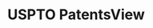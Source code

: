 ---
layout: default
bigquery: https://console.cloud.google.com/bigquery?p=patents-public-data&d=patentsview&page=dataset
citation: Attribution should be given to PatentsView for use, distribution, or derivative
  works.
code: https://github.com/CSSIP-AIR/PatentsView-Code-Snippets/
contributors: USPTO
cost: None
description: 'PatentsView includes US patent data including raw data (summaries, applications,
  pregrant applications), disambugations of inventors and assignees, and inventor
  gender estimates.  Also foreign priority data, # of figures and sheets, and government
  interest statements.'
documentation: https://patentsview.org/query/builder-faqs
last_edit: Mon, 04 Apr 2022 19:02:57 GMT
location: https://patentsview.org/
maintained_by: USPTO
record_creation_timestamp: 12/2/2020 17:20:46
schema_fields: '[''filename'', ''fname'', ''exemplary'', ''disamb_inventor_id_20190820'',
  ''reldocno'', ''state'', ''subgroup_id'', ''assignee_id'', ''disamb_inventor_id_20191008'',
  ''latin_name'', ''disamb_inventor_id_20190312'', ''disamb_inventor_id_20171226'',
  ''dependent'', ''status'', ''subcategory_id'', ''_102_date'', ''num'', ''_371_date'',
  ''classification_status'', ''name'', ''term_grant'', ''publication_number'', ''main_group'',
  ''disamb_inventor_id_20201229'', ''disamb_assignee_id_20200331'', ''disamb_inventor_id_20200630'',
  ''series_code'', ''disamb_inventor_id_20200929'', ''category_id'', ''term_disclaimer'',
  ''title'', ''variety'', ''f371_date'', ''patent_id'', ''text'', ''field_id'', ''lname'',
  ''disamb_inventor_id_20180528'', ''doctype'', ''disamb_assignee_id_20200630'', ''state_fips'',
  ''field_title'', ''contract_award_number'', ''term_extension'', ''rel_id'', ''organization'',
  ''disamb_assignee_id_20190820'', ''group_id'', ''longitude'', ''disamb_inventor_id_20170307'',
  ''designation'', ''location_id'', ''level_one'', ''withdrawn'', ''abstract'', ''organization_id'',
  ''id'', ''disamb_assignee_id_20200929'', ''doc_type'', ''role'', ''relkind'', ''length'',
  ''disclaimer_date'', ''ipc_class'', ''sector_title'', ''rawlocation_id'', ''county_fips'',
  ''country_transformed'', ''subgroup'', ''type'', ''classification_level'', ''action_date'',
  ''applicant_type'', ''rule_47'', ''disamb_assignee_id_20191008'', ''f102_date'',
  ''deceased'', ''country'', ''disamb_assignee_id_20181127'', ''section_id'', ''classification_value'',
  ''sequence'', ''male'', ''citation_id'', ''gi_statement'', ''kind'', ''rawassignee_id'',
  ''subclass'', ''disamb_inventor_id_20181127'', ''num_claims'', ''level_three'',
  ''num_sheets'', ''disamb_inventor_id_20170808'', ''city'', ''disamb_inventor_id_20171003'',
  ''application_id'', ''disamb_inventor_id_20191231'', ''male_flag'', ''attribution_status'',
  ''disamb_inventor_id_20200331'', ''county'', ''subsection_id'', ''rawinventor_id'',
  ''subclass_id'', ''number'', ''symbol_position'', ''name_last'', ''classification_data_source'',
  ''num_figures'', ''ipc_version_indicator'', ''inventor_id'', ''name_first'', ''disamb_assignee_id_20190312'',
  ''lawyer_id'', ''level_two'', ''group'', ''lapse_of_patent'', ''section'', ''latitude'',
  ''disamb_assignee_id_20191231'', ''mainclass_id'', ''uuid'', ''latlong'', ''category'',
  ''date'']'
shortname: patentsview
tags:
- disambiguation
- United States
- gender
terms_of_use: Creative Commons Attribution 4.0 International License.
timeframe: 1963-1999
title: USPTO PatentsView
uuid: cf1780b1-e265-4e49-8d1d-83b9cfe0fd9a
---